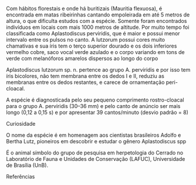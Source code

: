 ﻿Com hábitos florestais e onde há buritizais (Mauritia flexuosa), é encontrada em matas ribeirinhas cantando empoleirada em até 5 metros de altura, o que dificulta estudos com a espécie. Somente foram encontrados indivíduos em locais com mais 1000 metros de altitude. Por muito tempo foi classificada como Aplastodiscus perviridis, que é maior e possui menor intervalo entre os pulsos no canto. A lutzorum possui cores muito chamativas e sua íris tem o terço superior dourado e os dois inferiores vermelho cobre, saco vocal verde azulado e o corpo variando em tons de verde com melanóforos amarelos dispersos ao longo do corpo


Aplastodiscus lutzorum sp. n. pertence ao grupo A. perviridis e por isso tem íris bicolores, não tem membrana entre os dedos I e II, reduziu as membranas entre os dedos restantes, e carece de ornamentação peri-cloacal.


 A espécie é diagnosticada pelo seu pequeno comprimento rostro-cloacal para o grupo A. perviridis (30–36 mm) e pelo canto de anúncio ser mais longo (0,12 a 0,15 s) e por apresentar 39 cantos/minuto (desvio padrão = 8)



Curiosidade


O nome da espécie é em homenagem aos cientistas brasileiros Adolfo e Bertha Lutz, pioneiros em descobrir e estudar o gênero Aplastodiscus spp


É o animal símbolo do grupo de pesquisa em herpetologia do Cerrado no Laboratório de Fauna e Unidades de Conservação (LAFUC), Universidade de Brasília (UnB). 




Referências